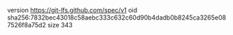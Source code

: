 version https://git-lfs.github.com/spec/v1
oid sha256:7832bec43018c58aebc333c632c60d90b4dadb0b8245ca3265e087526f8a75d2
size 343
